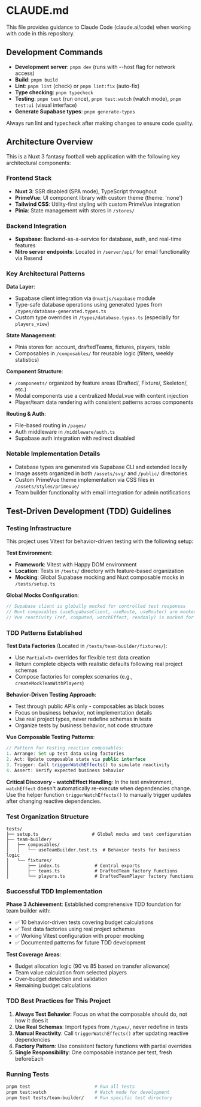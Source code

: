 # CLAUDE.md

This file provides guidance to Claude Code (claude.ai/code) when working with code in this repository.

## Development Commands

- **Development server**: `pnpm dev` (runs with --host flag for network access)
- **Build**: `pnpm build`
- **Lint**: `pnpm lint` (check) or `pnpm lint:fix` (auto-fix)
- **Type checking**: `pnpm typecheck`
- **Testing**: `pnpm test` (run once), `pnpm test:watch` (watch mode), `pnpm test:ui` (visual interface)
- **Generate Supabase types**: `pnpm generate-types`

Always run lint and typecheck after making changes to ensure code quality.

## Architecture Overview

This is a Nuxt 3 fantasy football web application with the following key architectural components:

### Frontend Stack
- **Nuxt 3**: SSR disabled (SPA mode), TypeScript throughout
- **PrimeVue**: UI component library with custom theme (theme: 'none')
- **Tailwind CSS**: Utility-first styling with custom PrimeVue integration
- **Pinia**: State management with stores in `/stores/`

### Backend Integration
- **Supabase**: Backend-as-a-service for database, auth, and real-time features
- **Nitro server endpoints**: Located in `/server/api/` for email functionality via Resend

### Key Architectural Patterns

**Data Layer**:
- Supabase client integration via `@nuxtjs/supabase` module
- Type-safe database operations using generated types from `/types/database-generated.types.ts`
- Custom type overrides in `/types/database.types.ts` (especially for `players_view`)

**State Management**:
- Pinia stores for: account, draftedTeams, fixtures, players, table
- Composables in `/composables/` for reusable logic (filters, weekly statistics)

**Component Structure**:
- `/components/` organized by feature areas (Drafted/, Fixture/, Skeleton/, etc.)
- Modal components use a centralized Modal.vue with content injection
- Player/team data rendering with consistent patterns across components

**Routing & Auth**:
- File-based routing in `/pages/`
- Auth middleware in `/middleware/auth.ts`
- Supabase auth integration with redirect disabled

### Notable Implementation Details

- Database types are generated via Supabase CLI and extended locally
- Image assets organized in both `/assets/svg/` and `/public/` directories
- Custom PrimeVue theme implementation via CSS files in `/assets/styles/primevue/`
- Team builder functionality with email integration for admin notifications

## Test-Driven Development (TDD) Guidelines

### Testing Infrastructure

This project uses Vitest for behavior-driven testing with the following setup:

**Test Environment**:
- **Framework**: Vitest with Happy DOM environment
- **Location**: Tests in `/tests/` directory with feature-based organization
- **Mocking**: Global Supabase mocking and Nuxt composable mocks in `/tests/setup.ts`

**Global Mocks Configuration**:
```typescript
// Supabase client is globally mocked for controlled test responses
// Nuxt composables (useSupabaseClient, useRoute, useRouter) are mocked
// Vue reactivity (ref, computed, watchEffect, readonly) is mocked for test environment
```

### TDD Patterns Established

**Test Data Factories** (Located in `/tests/team-builder/fixtures/`):
- Use `Partial<T>` overrides for flexible test data creation
- Return complete objects with realistic defaults following real project schemas
- Compose factories for complex scenarios (e.g., `createMockTeamWithPlayers`)

**Behavior-Driven Testing Approach**:
- Test through public APIs only - composables as black boxes
- Focus on business behavior, not implementation details
- Use real project types, never redefine schemas in tests
- Organize tests by business behavior, not code structure

**Vue Composable Testing Patterns**:
```typescript
// Pattern for testing reactive composables:
1. Arrange: Set up test data using factories
2. Act: Update composable state via public interface
3. Trigger: Call triggerWatchEffects() to simulate reactivity
4. Assert: Verify expected business behavior
```

**Critical Discovery - watchEffect Handling**:
In the test environment, `watchEffect` doesn't automatically re-execute when dependencies change. Use the helper function `triggerWatchEffects()` to manually trigger updates after changing reactive dependencies.

### Test Organization Structure

```
tests/
├── setup.ts                    # Global mocks and test configuration
├── team-builder/
│   ├── composables/
│   │   └── useTeamBuilder.test.ts  # Behavior tests for business logic
│   └── fixtures/
│       ├── index.ts             # Central exports
│       ├── teams.ts             # DraftedTeam factory functions
│       └── players.ts           # DraftedTeamPlayer factory functions
```

### Successful TDD Implementation

**Phase 3 Achievement**: Established comprehensive TDD foundation for team builder with:
- ✅ 10 behavior-driven tests covering budget calculations
- ✅ Test data factories using real project schemas  
- ✅ Working Vitest configuration with proper mocking
- ✅ Documented patterns for future TDD development

**Test Coverage Areas**:
- Budget allocation logic (90 vs 85 based on transfer allowance)
- Team value calculation from selected players
- Over-budget detection and validation
- Remaining budget calculations

### TDD Best Practices for This Project

1. **Always Test Behavior**: Focus on what the composable should do, not how it does it
2. **Use Real Schemas**: Import types from `/types/`, never redefine in tests
3. **Manual Reactivity**: Call `triggerWatchEffects()` after updating reactive dependencies
4. **Factory Pattern**: Use consistent factory functions with partial overrides
5. **Single Responsibility**: One composable instance per test, fresh beforeEach

### Running Tests

```bash
pnpm test                        # Run all tests
pnpm test:watch                  # Watch mode for development
pnpm test tests/team-builder/    # Run specific test directory
```